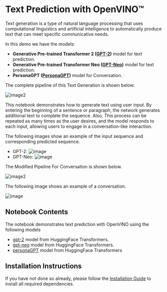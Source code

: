 # Text Prediction with OpenVINO™
Text generation is a type of natural language processing that uses computational linguistics and artificial intelligence to automatically produce text that can meet specific communicative needs.


In this demo we have the models:

* **Generative Pre-trained Transformer 2 ([GPT-2](https://github.com/openai/gpt-2/blob/master/model_card.md))** model for text prediction.
* **Generative Pre-trained Transformer Neo ([GPT-Neo](https://github.com/EleutherAI/gpt-neo))** model for text prediction.
* **PersonaGPT ([PersonaGPT](https://huggingface.co/af1tang/personaGPT))** model for Conversation.

The complete pipeline of this Text Generation is shown below:


![image2](https://user-images.githubusercontent.com/91228207/163990722-d2713ede-921e-4594-8b00-8b5c1a4d73b5.jpeg)

This notebook demonstrates how to generate text using user input. By entering the beginning of a sentence or paragraph, the network generates additional text to complete the sequence. Also, This process can be repeated as many times as the user desires, and the model responds to each input, allowing users to engage in a conversation-like interaction.

The following images show an example of the input sequence and corresponding predicted sequence.

* GPT-2:
![image](https://user-images.githubusercontent.com/91228207/185103977-54b1671a-f02c-4f4b-9722-5c4e8b119fc7.png)
* GPT-Neo:
![image](https://user-images.githubusercontent.com/95569637/223999855-32c15531-0f41-42ee-a318-0f5b5ebd687e.png)

The Modified Pipeline For Conversation is shown below.

![image2](https://user-images.githubusercontent.com/95569637/226101538-e204aebd-a34f-4c8b-b90c-5363ba41c080.jpeg)

The following image shows an example of a conversation.

![image](https://user-images.githubusercontent.com/95569637/229706278-2aa6a60d-02f4-45e2-9541-97529df8359d.png)
## Notebook Contents

The notebook demonstrates text prediction with OpenVINO using the following models

* [gpt-2](https://huggingface.co/gpt2) model from HuggingFace Transformers.
* [gpt-neo](https://huggingface.co/EleutherAI/gpt-neo-125M) model from HuggingFace Transformers.
* [personaGPT](https://huggingface.co/af1tang/personaGPT) model from HuggingFace Transformers
## Installation Instructions

If you have not done so already, please follow the [Installation Guide](https://github.com/openvinotoolkit/openvino_notebooks/blob/main/README.md) to install all required dependencies.
